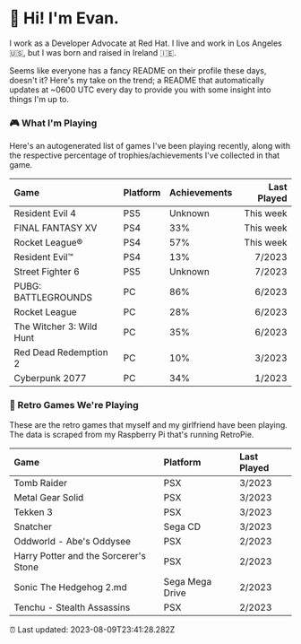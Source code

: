 
  # 🖖 Hi! I'm Evan.

  I work as a Developer Advocate at Red Hat. I live and work in Los Angeles 🇺🇸, but I was born and raised in Ireland 🇮🇪.
  
  Seems like everyone has a fancy README on their profile these days, doesn't it? Here's my take on the trend; a README that automatically updates at ~0600 UTC every day to provide you with some insight into things I'm up to.

  ### 🎮 What I'm Playing 

  Here's an autogenerated list of games I've been playing recently, along with the respective percentage of trophies/achievements I've collected in that game.

  | Game                     | Platform | Achievements | Last Played |
| :----------------------- | :------- | :----------- | ----------: |
| Resident Evil 4          | PS5      | Unknown      |   This week |
| FINAL FANTASY XV         | PS4      | 33%          |   This week |
| Rocket League®           | PS4      | 57%          |   This week |
| Resident Evil™           | PS4      | 13%          |      7/2023 |
| Street Fighter 6         | PS5      | Unknown      |      7/2023 |
| PUBG: BATTLEGROUNDS      | PC       | 86%          |      6/2023 |
| Rocket League            | PC       | 28%          |      6/2023 |
| The Witcher 3: Wild Hunt | PC       | 35%          |      6/2023 |
| Red Dead Redemption 2    | PC       | 10%          |      3/2023 |
| Cyberpunk 2077           | PC       | 34%          |      1/2023 |

  
  ### 👾 Retro Games We're Playing

  These are the retro games that myself and my girlfriend have been playing. The data is scraped from my Raspberry Pi that's running RetroPie.

  | Game                                  | Platform        | Last Played |
| :------------------------------------ | :-------------- | :---------- |
| Tomb Raider                           | PSX             | 3/2023      |
| Metal Gear Solid                      | PSX             | 3/2023      |
| Tekken 3                              | PSX             | 3/2023      |
| Snatcher                              | Sega CD         | 3/2023      |
| Oddworld - Abe's Oddysee              | PSX             | 2/2023      |
| Harry Potter and the Sorcerer's Stone | PSX             | 2/2023      |
| Sonic The Hedgehog 2.md               | Sega Mega Drive | 2/2023      |
| Tenchu - Stealth Assassins            | PSX             | 2/2023      |
  

  ⏰ Last updated: 2023-08-09T23:41:28.282Z
  
